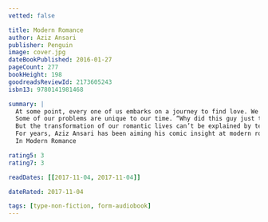 ```yaml
---
vetted: false

title: Modern Romance
author: Aziz Ansari
publisher: Penguin
image: cover.jpg
dateBookPublished: 2016-01-27
pageCount: 277
bookHeight: 198
goodreadsReviewId: 2173605243
isbn13: 9780141981468

summary: |
  At some point, every one of us embarks on a journey to find love. We meet people, date, get into and out of relationships, all with the hope of finding someone with whom we share a deep connection. This seems standard now, but it’s wildly different from what people did even just decades ago. Single people today have more romantic options than at any point in human history. With technology, our abilities to connect with and sort through these options are staggering. So why are so many people frustrated?
  Some of our problems are unique to our time. “Why did this guy just text me an emoji of a pizza?” “Should I go out with this girl even though she listed Combos as one of her favorite snack foods? Combos?!” “My girlfriend just got a message from some dude named Nathan. Who’s Nathan? Did he just send her a photo of his penis? Should I check just to be sure?” 
  But the transformation of our romantic lives can’t be explained by technology alone. In a short period of time, the whole culture of finding love has changed dramatically. A few decades ago, people would find a decent person who lived in their neighborhood. Their families would meet and, after deciding neither party seemed like a murderer, they would get married and soon have a kid, all by the time they were twenty-four. Today, people marry later than ever and spend years of their lives on a quest to find the perfect person, a soul mate.
  For years, Aziz Ansari has been aiming his comic insight at modern romance, but for Modern Romance, the book, he decided he needed to take things to another level. He teamed up with NYU sociologist Eric Klinenberg and designed a massive research project, including hundreds of interviews and focus groups conducted everywhere from Tokyo to Buenos Aires to Wichita. They analyzed behavioral data and surveys and created their own online research forum on Reddit, which drew thousands of messages. They enlisted the world’s leading social scientists, including Andrew Cherlin, Eli Finkel, Helen Fisher, Sheena Iyengar, Barry Schwartz, Sherry Turkle, and Robb Willer. The result is unlike any social science or humor book we’ve seen before.
  In Modern Romance

rating5: 3
rating7: 3

readDates: [[2017-11-04, 2017-11-04]]

dateRated: 2017-11-04

tags: [type-non-fiction, form-audiobook]
---
```

